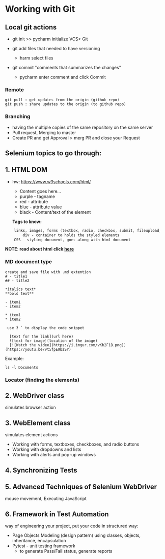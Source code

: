 # Working with Git 

## Local git actions
- git init >> pycharm initialize VCS> Git

- git add files that needed to have versioning
  - harm select files 
- git commit "comments that summarizes the changes"
  - pycharm enter comment and click Commit 

### Remote
```git
git pull : get updates from the origin (github repo)
git push : share updates to the origin (to github repo)
```  

### Branching 
- having the multiple copies of the same repository on the same server
- Pull request, Merging to master 
- Create PR and get Approval > merg PR and close your Request


Selenium topics to go through:
----

## 1. HTML DOM 
- hw: https://www.w3schools.com/html/
  - <tagname>Content goes here...</tagname>
  - purple - tagname
  - red - attribute
  - blue - attribute value
  - black - Content/text of the element
  
  **Tags to know:**
```html
	links, images, forms (textbox, radio, checkbox, submit, fileupload, <input>, <label>, <select>, <textarea>, <button>)
        div - container to holds the styled elements
    CSS - styling document, goes along with html document 
```

**NOTE: read about html click [here](https://www.w3schools.com/w3css/default.asp)**

### MD document type
```
create and save file with .md extention
# - title1
## - title2

*italics text*
**bold text**

- item1
- item2

* item1
* item2

 use 3 ` to display the code snippet 
  
  [text for the link](url here)
  ![text for image](location of the image)
  [![Watch the video](https://i.imgur.com/vKb2F1B.png)](https://youtu.be/vt5fpE0bzSY)

```
Example: 
```shell
ls -l Documents
```


### Locator (finding the elements)

## 2. WebDriver class 
simulates browser action 

## 3. WebElement class
simulates element actions 
- Working with forms, textboxes, checkboxes, and radio buttons
- Working with dropdowns and lists
- Working with alerts and pop-up windows

## 4. Synchronizing Tests
## 5. Advanced Techniques of Selenium WebDriver
mouse movement, Executing JavaScript
	
## 6. Framework in Test Automation
way of engineering your project, put your code in structured way: 

- Page Objects Modeling (design pattern) 
    using classes, objects, inheritance, encapsulation
- Pytest - unit testing framework 
    - to generate Pass/Fail status, generate reports 



